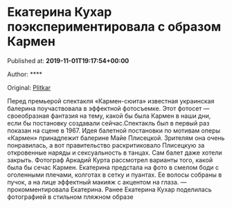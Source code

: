 
# Екатерина Кухар поэкспериментировала с образом Кармен

Published at: **2019-11-01T19:17:54+00:00**

Author: ****

Original: [Plitkar](https://plitkar.com.ua/ekaterina-kuhar-pojeksperimentirovala-s-obrazom-karmen/)

Перед премьерой спектакля «Кармен-сюита» известная украинская балерина поучаствовала в эффектной фотосъемке.
Этот фотосет — своеобразная фантазия на тему, какой бы была Кармен в наши дни, если бы постановку создавали сейчас.Спектакль был в первый раз показан на сцене в 1967. Идея балетной постановки по мотивам оперы «Кармен» принадлежит балерине Майе Плисецкой. Зрителям она очень понравилась, а вот правительство раскритиковало Плисецкую за откровенные наряды и сексуальность в танцах. Сам балет даже хотели закрыть.
Фотограф Аркадий Курта рассмотрел варианты того, какой была бы сечас Кармен. Екатерина предстала на фото в смелом боди с оголенными плечами, колготах в сетку и пуантах. Ее волосы собраны в пучок, а на лице эффектный макияж с акцентом на глаза.
— прокомментировала Екатерина.
Ранее Екатерина Кухар поделилась фотографией в стильном пляжном образе
